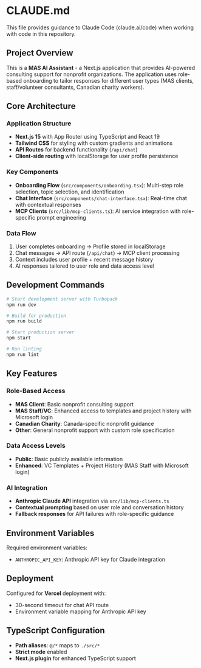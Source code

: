 # CLAUDE.md

This file provides guidance to Claude Code (claude.ai/code) when working with code in this repository.

## Project Overview

This is a **MAS AI Assistant** - a Next.js application that provides AI-powered consulting support for nonprofit organizations. The application uses role-based onboarding to tailor responses for different user types (MAS clients, staff/volunteer consultants, Canadian charity workers).

## Core Architecture

### Application Structure
- **Next.js 15** with App Router using TypeScript and React 19
- **Tailwind CSS** for styling with custom gradients and animations
- **API Routes** for backend functionality (`/api/chat`)
- **Client-side routing** with localStorage for user profile persistence

### Key Components
- **Onboarding Flow** (`src/components/onboarding.tsx`): Multi-step role selection, topic selection, and identification
- **Chat Interface** (`src/components/chat-interface.tsx`): Real-time chat with contextual responses
- **MCP Clients** (`src/lib/mcp-clients.ts`): AI service integration with role-specific prompt engineering

### Data Flow
1. User completes onboarding → Profile stored in localStorage
2. Chat messages → API route (`/api/chat`) → MCP client processing
3. Context includes user profile + recent message history
4. AI responses tailored to user role and data access level

## Development Commands

```bash
# Start development server with Turbopack
npm run dev

# Build for production
npm run build

# Start production server
npm start

# Run linting
npm run lint
```

## Key Features

### Role-Based Access
- **MAS Client**: Basic nonprofit consulting support
- **MAS Staff/VC**: Enhanced access to templates and project history with Microsoft login
- **Canadian Charity**: Canada-specific nonprofit guidance
- **Other**: General nonprofit support with custom role specification

### Data Access Levels
- **Public**: Basic publicly available information
- **Enhanced**: VC Templates + Project History (MAS Staff with Microsoft login)

### AI Integration
- **Anthropic Claude API** integration via `src/lib/mcp-clients.ts`
- **Contextual prompting** based on user role and conversation history
- **Fallback responses** for API failures with role-specific guidance

## Environment Variables

Required environment variables:
- `ANTHROPIC_API_KEY`: Anthropic API key for Claude integration

## Deployment

Configured for **Vercel** deployment with:
- 30-second timeout for chat API route
- Environment variable mapping for Anthropic API key

## TypeScript Configuration

- **Path aliases**: `@/*` maps to `./src/*`
- **Strict mode** enabled
- **Next.js plugin** for enhanced TypeScript support